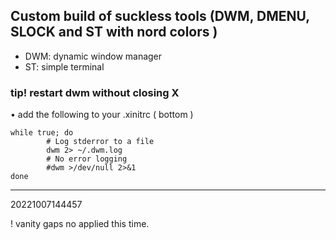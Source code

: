 ## Custom build of suckless tools (DWM, DMENU, SLOCK and ST with nord colors )

- DWM: dynamic window manager
- ST: simple terminal

### tip! restart dwm without closing X 

• add the following to your .xinitrc ( bottom )
```
while true; do
		# Log stderror to a file
		dwm 2> ~/.dwm.log
		# No error logging
		#dwm >/dev/null 2>&1
done
```

---
20221007144457

! vanity gaps no applied this time.
